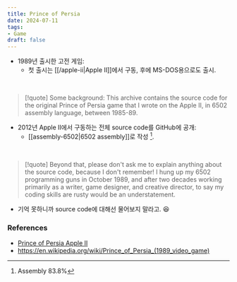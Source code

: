 ```yaml
---
title: Prince of Persia
date: 2024-07-11
tags:
- Game
draft: false
---
```



- 1989년 출시한 고전 게임:
    - 첫 출시는 [[/apple-ii|Apple II]]에서 구동, 후에 MS-DOS용으로도 출시.

<BR />

> [!quote] Some background: This archive contains the source code for the original Prince of Persia game that I wrote on the Apple II, in 6502 assembly language, between 1985-89. 
- 2012년 Apple II에서 구동하는 전체 source code를 GitHub에 공개:
    - [[assembly-6502|6502 assembly]]로 작성 [^1].

[^1]: Assembly 83.8%

<BR />

> [!quote] Beyond that, please don't ask me to explain anything about the source code, because I don't remember! I hung up my 6502 programming guns in October 1989, and after two decades working primarily as a writer, game designer, and creative director, to say my coding skills are rusty would be an understatement.
- 기억 못하니까 source code에 대해선 물어보지 말라고. 😆


### References
- [Prince of Persia Apple II](https://github.com/jmechner/Prince-of-Persia-Apple-II)
- https://en.wikipedia.org/wiki/Prince_of_Persia_(1989_video_game)